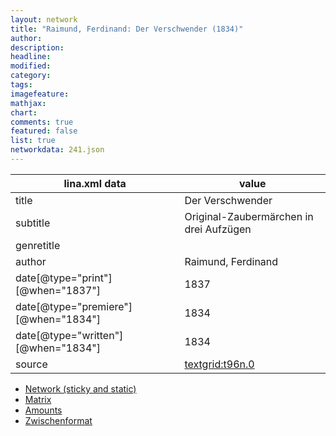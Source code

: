 ```yaml
---
layout: network
title: "Raimund, Ferdinand: Der Verschwender (1834)"
author:
description:
headline:
modified:
category:
tags:
imagefeature: 
mathjax: 
chart: 
comments: true
featured: false
list: true
networkdata: 241.json
---
```

lina.xml data  | value
------------- | -------------
title|Der Verschwender
subtitle|Original-Zaubermärchen in drei Aufzügen
genretitle|
author|Raimund, Ferdinand
date[@type="print"][@when="1837"]|1837
date[@type="premiere"][@when="1834"]|1834
date[@type="written"][@when="1834"]|1834
source|[textgrid:t96n.0](https://textgridlab.org/1.0/tgcrud-public/rest/textgrid:t96n.0/data)



* [Network (sticky and static)](/network241)
* [Matrix](/matrix241)
* [Amounts](/amount241)
* [Zwischenformat](/lina241 )
